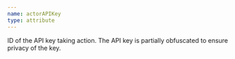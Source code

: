 ```yaml
---
name: actorAPIKey
type: attribute
---
```


ID of the API key taking action. The API key is partially obfuscated to ensure privacy of the key.